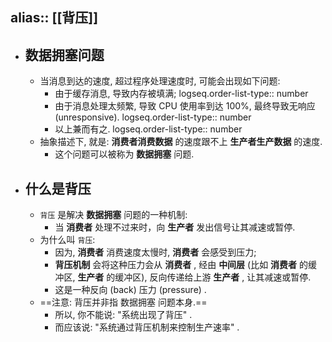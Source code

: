 alias:: [[背压]]
---

- ## 数据拥塞问题
	- 当消息到达的速度, 超过程序处理速度时, 可能会出现如下问题:
		- 由于缓存消息, 导致内存被填满;
		  logseq.order-list-type:: number
		- 由于消息处理太频繁, 导致 CPU 使用率到达 100%, 最终导致无响应 (unresponsive).
		  logseq.order-list-type:: number
		- 以上兼而有之.
		  logseq.order-list-type:: number
	- 抽象描述下, 就是: **消费者消费数据** 的速度跟不上 **生产者生产数据** 的速度.
		- 这个问题可以被称为 **数据拥塞** 问题.
- ## 什么是背压
	- `背压` 是解决 **数据拥塞** 问题的一种机制:
		- 当 **消费者** 处理不过来时，向 **生产者** 发出信号让其减速或暂停.
	- 为什么叫 `背压`:
		- 因为, **消费者** 消费速度太慢时, **消费者** 会感受到压力;
		- **背压机制** 会将这种压力会从 **消费者** , 经由 **中间层** (比如 **消费者** 的缓冲区, **生产者** 的缓冲区), 反向传递给上游 **生产者** , 让其减速或暂停.
		- 这是一种反向 (back) 压力 (pressure) .
	- ==注意: 背压并非指 数据拥塞 问题本身.==
		- 所以, 你不能说: "系统出现了背压" .
		- 而应该说: "系统通过背压机制来控制生产速率" .